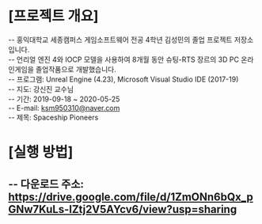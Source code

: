 ﻿# [프로젝트 개요]
-- 홍익대학교 세종캠퍼스 게임소프트웨어 전공 4학년 김성민의 졸업 프로젝트 저장소입니다.<br>
-- 언리얼 엔진 4와 IOCP 모델을 사용하여 8개월 동안 슈팅-RTS 장르의 3D PC 온라인게임을 졸업작품으로 개발했습니다.<br>
-- 프로그램: Unreal Engine (4.23), Microsoft Visual Studio IDE (2017-19)<br>
-- 지도: 강신진 교수님<br>
-- 기간: 2019-09-18 ~ 2020-05-25<br>
-- E-mail: ksm950310@naver.com<br>
-- 제목: Spaceship Pioneers
<br>

# [실행 방법]
-- 다운로드 주소: https://drive.google.com/file/d/1ZmONn6bQx_pGNw7KuLs-IZtj2V5AYcv6/view?usp=sharing
-- 

